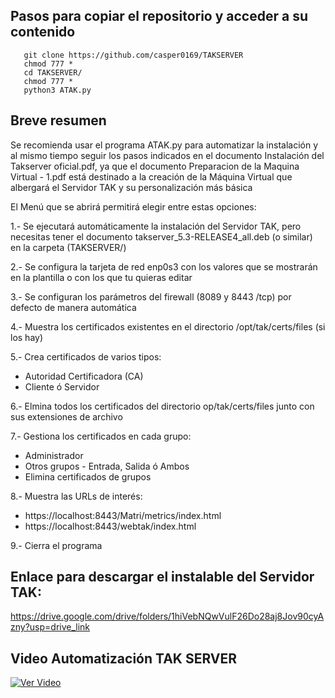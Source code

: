 ## Pasos para copiar el repositorio y acceder a su contenido
       
       git clone https://github.com/casper0169/TAKSERVER
       chmod 777 * 
       cd TAKSERVER/
       chmod 777 *
       python3 ATAK.py

## Breve resumen
       
Se recomienda usar el programa ATAK.py para automatizar la instalación y al mismo tiempo seguir los pasos indicados en el documento Instalación del Takserver oficial.pdf, ya que el documento Preparacion de la Maquina Virtual - 1.pdf está destinado a la creación de la Máquina Virtual que albergará el Servidor TAK y su personalización más básica

El Menú que se abrirá permitirá elegir entre estas opciones:

1.- Se ejecutará automáticamente la instalación del Servidor TAK, pero necesitas tener el documento takserver_5.3-RELEASE4_all.deb (o similar) en la carpeta (TAKSERVER/)

2.- Se configura la tarjeta de red enp0s3 con los valores que se mostrarán en la plantilla o con los que tu quieras editar

3.- Se configuran los parámetros del firewall (8089 y 8443 /tcp) por defecto de manera automática

4.- Muestra los certificados existentes en el directorio /opt/tak/certs/files (si los hay)

5.- Crea certificados de varios tipos:
- Autoridad Certificadora (CA)
- Cliente ó Servidor

6.- Elmina todos los certificados del directorio op/tak/certs/files junto con sus extensiones de archivo

7.- Gestiona los certificados en cada grupo:
- Administrador
- Otros grupos
       - Entrada, Salida ó Ambos
- Elimina certificados de grupos

8.- Muestra las URLs de interés:
- https://localhost:8443/Matri/metrics/index.html
- https://localhost:8443/webtak/index.html

9.- Cierra el programa

## Enlace para descargar el instalable del Servidor TAK:
https://drive.google.com/drive/folders/1hiVebNQwVulF26Do28aj8Jov90cyAzny?usp=drive_link


## Video Automatización TAK SERVER
[![Ver Video](https://img.youtube.com/vi/im2YOjh49EE/0.jpg)](https://youtu.be/im2YOjh49EE)




